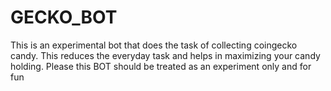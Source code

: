 # GECKO_BOT
This is an experimental bot that does the task of collecting coingecko candy. This reduces the everyday task and helps in maximizing your candy holding. Please this BOT should be treated as an experiment only and for fun 
